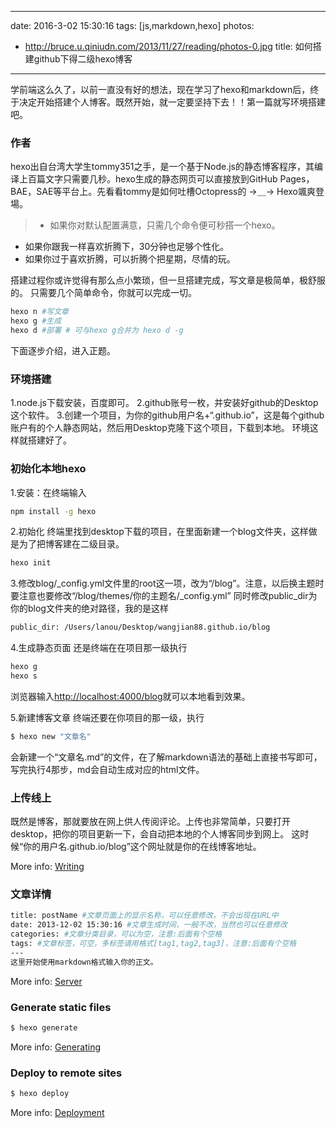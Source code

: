 
---
date: 2016-3-02 15:30:16 
tags: [js,markdown,hexo]
photos:
- http://bruce.u.qiniudn.com/2013/11/27/reading/photos-0.jpg
title: 如何搭建github下得二级hexo博客
---
学前端这么久了，以前一直没有好的想法，现在学习了hexo和markdown后，终于决定开始搭建个人博客。既然开始，就一定要坚持下去！！第一篇就写环境搭建吧。

### 作者
hexo出自台湾大学生tommy351之手，是一个基于Node.js的静态博客程序，其编译上百篇文字只需要几秒。hexo生成的静态网页可以直接放到GitHub Pages，BAE，SAE等平台上。先看看tommy是如何吐槽Octopress的 →＿→ Hexo颯爽登場。

> * 如果你对默认配置满意，只需几个命令便可秒搭一个hexo。
* 如果你跟我一样喜欢折腾下，30分钟也足够个性化。
* 如果你过于喜欢折腾，可以折腾个把星期，尽情的玩。

搭建过程你或许觉得有那么点小繁琐，但一旦搭建完成，写文章是极简单，极舒服的。
只需要几个简单命令，你就可以完成一切。
``` bash
hexo n #写文章
hexo g #生成
hexo d #部署 # 可与hexo g合并为 hexo d -g
```
下面逐步介绍，进入正题。

<!--more-->

### 环境搭建
1.node.js下载安装，百度即可。
2.github账号一枚，并安装好github的Desktop这个软件。
3.创建一个项目，为你的github用户名+“.github.io”，这是每个github账户有的个人静态网站，然后用Desktop克隆下这个项目，下载到本地。
环境这样就搭建好了。

### 初始化本地hexo
1.安装：在终端输入
``` bash
npm install -g hexo
```
2.初始化
终端里找到desktop下载的项目，在里面新建一个blog文件夹，这样做是为了把博客建在二级目录。
``` bash
hexo init
```
3.修改blog/_config.yml文件里的root这一项，改为“/blog”。注意，以后换主题时要注意也要修改“/blog/themes/你的主题名/_config.yml”
同时修改public_dir为你的blog文件夹的绝对路径，我的是这样
``` bash
public_dir: /Users/lanou/Desktop/wangjian88.github.io/blog
```

4.生成静态页面
还是终端在在项目那一级执行
``` bash
hexo g
hexo s
```
浏览器输入[http://localhost:4000/blog](http://localhost:4000/blog)就可以本地看到效果。

5.新建博客文章
终端还要在你项目的那一级，执行
``` bash
$ hexo new "文章名"
```
会新建一个“文章名.md”的文件，在了解markdown语法的基础上直接书写即可，写完执行4那步，md会自动生成对应的html文件。

### 上传线上
既然是博客，那就要放在网上供人传阅评论。上传也非常简单，只要打开desktop，把你的项目更新一下，会自动把本地的个人博客同步到网上。
这时候“你的用户名.github.io/blog”这个网址就是你的在线博客地址。

More info: [Writing](https://hexo.io/docs/writing.html)

### 文章详情

``` bash
title: postName #文章页面上的显示名称，可以任意修改，不会出现在URL中
date: 2013-12-02 15:30:16 #文章生成时间，一般不改，当然也可以任意修改
categories: #文章分类目录，可以为空，注意:后面有个空格
tags: #文章标签，可空，多标签请用格式[tag1,tag2,tag3]，注意:后面有个空格
---
这里开始使用markdown格式输入你的正文。
```

More info: [Server](https://hexo.io/docs/server.html)

### Generate static files

``` bash
$ hexo generate
```

More info: [Generating](https://hexo.io/docs/generating.html)

### Deploy to remote sites

``` bash
$ hexo deploy
```

More info: [Deployment](https://hexo.io/docs/deployment.html)
